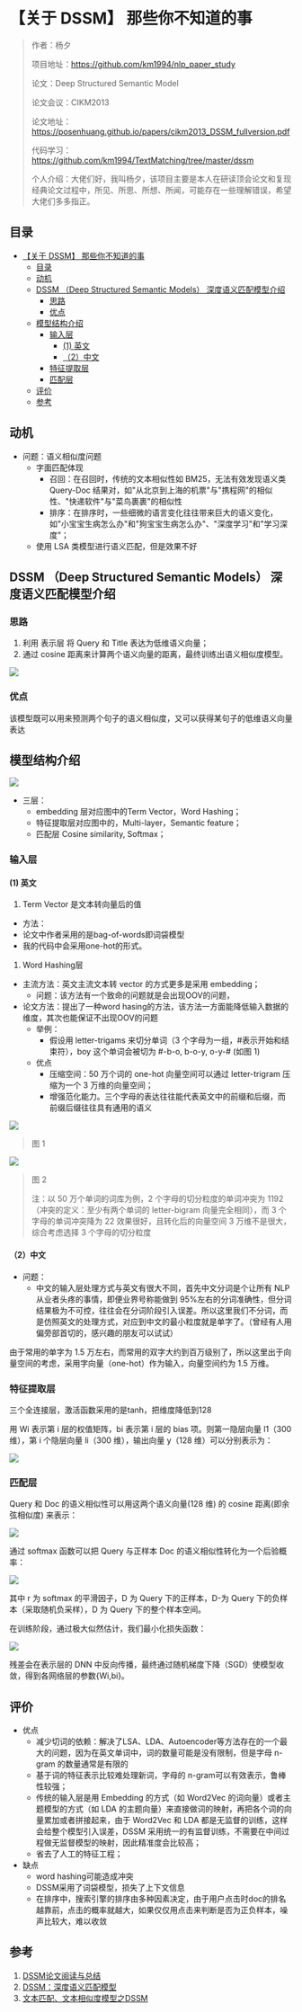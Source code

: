 # 【关于 DSSM】 那些你不知道的事

> 作者：杨夕
> 
> 项目地址：https://github.com/km1994/nlp_paper_study
> 
> 论文：Deep Structured Semantic Model
> 
> 论文会议：CIKM2013
> 
> 论文地址：https://posenhuang.github.io/papers/cikm2013_DSSM_fullversion.pdf
> 
> 代码学习：https://github.com/km1994/TextMatching/tree/master/dssm
> 
> 个人介绍：大佬们好，我叫杨夕，该项目主要是本人在研读顶会论文和复现经典论文过程中，所见、所思、所想、所闻，可能存在一些理解错误，希望大佬们多多指正。

## 目录

- [【关于 DSSM】 那些你不知道的事](#关于-dssm-那些你不知道的事)
  - [目录](#目录)
  - [动机](#动机)
  - [DSSM （Deep Structured Semantic Models） 深度语义匹配模型介绍](#dssm-deep-structured-semantic-models-深度语义匹配模型介绍)
    - [思路](#思路)
    - [优点](#优点)
  - [模型结构介绍](#模型结构介绍)
    - [输入层](#输入层)
      - [(1) 英文](#1-英文)
      - [（2）中文](#2中文)
    - [特征提取层](#特征提取层)
    - [匹配层](#匹配层)
  - [评价](#评价)
  - [参考](#参考)

## 动机

- 问题：语义相似度问题
  - 字面匹配体现
    - 召回：在召回时，传统的文本相似性如 BM25，无法有效发现语义类 Query-Doc 结果对，如"从北京到上海的机票"与"携程网"的相似性、"快递软件"与"菜鸟裹裹"的相似性
    - 排序：在排序时，一些细微的语言变化往往带来巨大的语义变化，如"小宝宝生病怎么办"和"狗宝宝生病怎么办"、"深度学习"和"学习深度"；
  - 使用 LSA 类模型进行语义匹配，但是效果不好

##  DSSM （Deep Structured Semantic Models） 深度语义匹配模型介绍

### 思路

1. 利用 表示层 将 Query 和 Title 表达为低维语义向量；
2. 通过 cosine 距离来计算两个语义向量的距离，最终训练出语义相似度模型。

![](img/20200818210236.png)

### 优点

该模型既可以用来预测两个句子的语义相似度，又可以获得某句子的低维语义向量表达

## 模型结构介绍

![](img/20200818210637.png)

- 三层：
  - embedding 层对应图中的Term Vector，Word Hashing；
  - 特征提取层对应图中的，Multi-layer，Semantic feature；
  - 匹配层 Cosine similarity, Softmax；

### 输入层

#### (1) 英文

1. Term Vector 是文本转向量后的值
   
- 方法：
 - 论文中作者采用的是bag-of-words即词袋模型
 - 我的代码中会采用one-hot的形式。
  
1.  Word Hashing层

- 主流方法：英文主流文本转 vector 的方式更多是采用 embedding；
  - 问题：该方法有一个致命的问题就是会出现OOV的问题，
- 论文方法：提出了一种word hasing的方法，该方法一方面能降低输入数据的维度，其次也能保证不出现OOV的问题
  - 举例：
    - 假设用 letter-trigams 来切分单词（3 个字母为一组，#表示开始和结束符），boy 这个单词会被切为 #-b-o, b-o-y, o-y-# (如图 1)
  - 优点
    -  压缩空间：50 万个词的 one-hot 向量空间可以通过 letter-trigram 压缩为一个 3 万维的向量空间；
    -  增强范化能力。三个字母的表达往往能代表英文中的前缀和后缀，而前缀后缀往往具有通用的语义

![](img/20200818211152.png)
> 图 1

![](img/20200818211443.png)
> 图 2
> 
> 注：以 50 万个单词的词库为例，2 个字母的切分粒度的单词冲突为 1192（冲突的定义：至少有两个单词的 letter-bigram 向量完全相同），而 3 个字母的单词冲突降为 22 效果很好，且转化后的向量空间 3 万维不是很大，综合考虑选择 3 个字母的切分粒度

#### （2）中文

- 问题：
  - 中文的输入层处理方式与英文有很大不同，首先中文分词是个让所有 NLP 从业者头疼的事情，即便业界号称能做到 95%左右的分词准确性，但分词结果极为不可控，往往会在分词阶段引入误差。所以这里我们不分词，而是仿照英文的处理方式，对应到中文的最小粒度就是单字了。（曾经有人用偏旁部首切的，感兴趣的朋友可以试试）

由于常用的单字为 1.5 万左右，而常用的双字大约到百万级别了，所以这里出于向量空间的考虑，采用字向量（one-hot）作为输入，向量空间约为 1.5 万维。

### 特征提取层

三个全连接层，激活函数采用的是tanh，把维度降低到128

用 Wi 表示第 i 层的权值矩阵，bi 表示第 i 层的 bias 项。则第一隐层向量 l1（300 维），第 i 个隐层向量 li（300 维），输出向量 y（128 维）可以分别表示为：

![](img/20200818211953.png)

### 匹配层

Query 和 Doc 的语义相似性可以用这两个语义向量(128 维) 的 cosine 距离(即余弦相似度) 来表示：

![](img/20200818212141.png)

通过 softmax 函数可以把 Query 与正样本 Doc 的语义相似性转化为一个后验概率：

![](img/20200818212206.png)

其中 r 为 softmax 的平滑因子，D 为 Query 下的正样本，D-为 Query 下的负样本（采取随机负采样），D 为 Query 下的整个样本空间。

在训练阶段，通过极大似然估计，我们最小化损失函数：

![](img/20200818212231.png)

残差会在表示层的 DNN 中反向传播，最终通过随机梯度下降（SGD）使模型收敛，得到各网络层的参数{Wi,bi}。

## 评价

- 优点
  - 减少切词的依赖：解决了LSA、LDA、Autoencoder等方法存在的一个最大的问题，因为在英文单词中，词的数量可能是没有限制，但是字母 n-gram 的数量通常是有限的
  - 基于词的特征表示比较难处理新词，字母的 n-gram可以有效表示，鲁棒性较强；
  - 传统的输入层是用 Embedding 的方式（如 Word2Vec 的词向量）或者主题模型的方式（如 LDA 的主题向量）来直接做词的映射，再把各个词的向量累加或者拼接起来，由于 Word2Vec 和 LDA 都是无监督的训练，这样会给整个模型引入误差，DSSM 采用统一的有监督训练，不需要在中间过程做无监督模型的映射，因此精准度会比较高；
  - 省去了人工的特征工程；
- 缺点
  - word hashing可能造成冲突
  - DSSM采用了词袋模型，损失了上下文信息
  - 在排序中，搜索引擎的排序由多种因素决定，由于用户点击时doc的排名越靠前，点击的概率就越大，如果仅仅用点击来判断是否为正负样本，噪声比较大，难以收敛

## 参考

1. [DSSM论文阅读与总结](https://blog.csdn.net/taoqick/article/details/103329627)
2. [DSSM：深度语义匹配模型](https://www.cnblogs.com/guoyaohua/p/9229190.html)
3. [文本匹配、文本相似度模型之DSSM](https://blog.csdn.net/u012526436/article/details/90212287)
